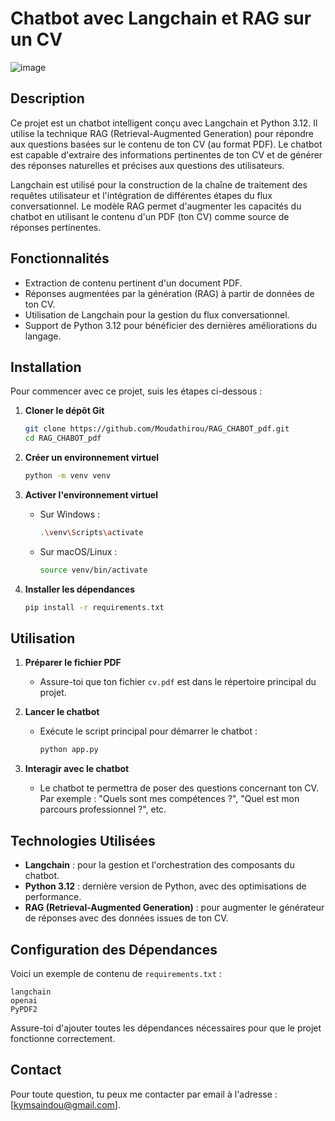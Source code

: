 # Chatbot avec Langchain et RAG sur un CV

![image](https://github.com/user-attachments/assets/91a2bc20-b7ec-49ad-b0e2-77334678a5ef)


## Description
Ce projet est un chatbot intelligent conçu avec Langchain et Python 3.12. Il utilise la technique RAG (Retrieval-Augmented Generation) pour répondre aux questions basées sur le contenu de ton CV (au format PDF). Le chatbot est capable d'extraire des informations pertinentes de ton CV et de générer des réponses naturelles et précises aux questions des utilisateurs.

Langchain est utilisé pour la construction de la chaîne de traitement des requêtes utilisateur et l'intégration de différentes étapes du flux conversationnel. Le modèle RAG permet d'augmenter les capacités du chatbot en utilisant le contenu d'un PDF (ton CV) comme source de réponses pertinentes.

## Fonctionnalités
- Extraction de contenu pertinent d'un document PDF.
- Réponses augmentées par la génération (RAG) à partir de données de ton CV.
- Utilisation de Langchain pour la gestion du flux conversationnel.
- Support de Python 3.12 pour bénéficier des dernières améliorations du langage.

## Installation
Pour commencer avec ce projet, suis les étapes ci-dessous :

1. **Cloner le dépôt Git**
   ```bash
   git clone https://github.com/Moudathirou/RAG_CHABOT_pdf.git
   cd RAG_CHABOT_pdf
   ```

2. **Créer un environnement virtuel**
   ```bash
   python -m venv venv
   ```

3. **Activer l'environnement virtuel**
   - Sur Windows :
     ```bash
     .\venv\Scripts\activate
     ```
   - Sur macOS/Linux :
     ```bash
     source venv/bin/activate
     ```

4. **Installer les dépendances**
   ```bash
   pip install -r requirements.txt
   ```

## Utilisation
1. **Préparer le fichier PDF**
   - Assure-toi que ton fichier `cv.pdf` est dans le répertoire principal du projet.

2. **Lancer le chatbot**
   - Exécute le script principal pour démarrer le chatbot :
     ```bash
     python app.py
     ```

3. **Interagir avec le chatbot**
   - Le chatbot te permettra de poser des questions concernant ton CV. Par exemple : "Quels sont mes compétences ?", "Quel est mon parcours professionnel ?", etc.

## Technologies Utilisées
- **Langchain** : pour la gestion et l'orchestration des composants du chatbot.
- **Python 3.12** : dernière version de Python, avec des optimisations de performance.
- **RAG (Retrieval-Augmented Generation)** : pour augmenter le générateur de réponses avec des données issues de ton CV.



## Configuration des Dépendances
Voici un exemple de contenu de `requirements.txt` :
```
langchain
openai
PyPDF2
```
Assure-toi d'ajouter toutes les dépendances nécessaires pour que le projet fonctionne correctement.



## Contact
Pour toute question, tu peux me contacter par email à l'adresse : [kymsaindou@gmail.com].


